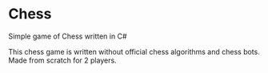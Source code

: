 # Chess
Simple game of Chess written in C#

This chess game is written without official chess algorithms and chess bots.
Made from scratch for 2 players.
